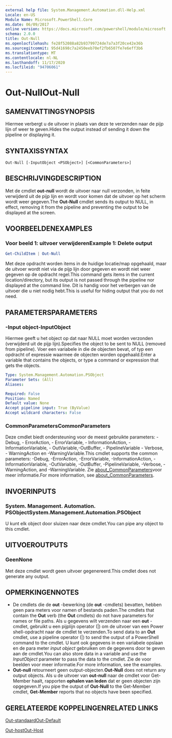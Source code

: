 ```yaml
---
external help file: System.Management.Automation.dll-Help.xml
Locale: en-US
Module Name: Microsoft.PowerShell.Core
ms.date: 06/09/2017
online version: https://docs.microsoft.com/powershell/module/microsoft.powershell.core/out-null?view=powershell-7.2&WT.mc_id=ps-gethelp
schema: 2.0.0
title: Out-Null
ms.openlocfilehash: fe28f52088a82b93799724de7a7a3f20ce42e36b
ms.sourcegitcommit: 95d41698c7a2450eeb70ef2fb6507fe7e6eff3b6
ms.translationtype: MT
ms.contentlocale: nl-NL
ms.lasthandoff: 11/17/2020
ms.locfileid: "94706061"
---
```

# <span data-ttu-id="3c51a-102">Out-Null</span><span class="sxs-lookup"><span data-stu-id="3c51a-102">Out-Null</span></span>

## <span data-ttu-id="3c51a-103">SAMENVATTING</span><span class="sxs-lookup"><span data-stu-id="3c51a-103">SYNOPSIS</span></span>
<span data-ttu-id="3c51a-104">Hiermee verbergt u de uitvoer in plaats van deze te verzenden naar de pijp lijn of weer te geven.</span><span class="sxs-lookup"><span data-stu-id="3c51a-104">Hides the output instead of sending it down the pipeline or displaying it.</span></span>

## <span data-ttu-id="3c51a-105">SYNTAXIS</span><span class="sxs-lookup"><span data-stu-id="3c51a-105">SYNTAX</span></span>

```
Out-Null [-InputObject <PSObject>] [<CommonParameters>]
```

## <span data-ttu-id="3c51a-106">BESCHRIJVING</span><span class="sxs-lookup"><span data-stu-id="3c51a-106">DESCRIPTION</span></span>

<span data-ttu-id="3c51a-107">Met de cmdlet **out-null** wordt de uitvoer naar null verzonden, in feite verwijderd uit de pijp lijn en wordt voor komen dat de uitvoer op het scherm wordt weer gegeven.</span><span class="sxs-lookup"><span data-stu-id="3c51a-107">The **Out-Null** cmdlet sends its output to NULL, in effect, removing it from the pipeline and preventing the output to be displayed at the screen.</span></span>

## <span data-ttu-id="3c51a-108">VOORBEELDEN</span><span class="sxs-lookup"><span data-stu-id="3c51a-108">EXAMPLES</span></span>

### <span data-ttu-id="3c51a-109">Voor beeld 1: uitvoer verwijderen</span><span class="sxs-lookup"><span data-stu-id="3c51a-109">Example 1: Delete output</span></span>

```powershell
Get-ChildItem | Out-Null
```

<span data-ttu-id="3c51a-110">Met deze opdracht worden items in de huidige locatie/map opgehaald, maar de uitvoer wordt niet via de pijp lijn door gegeven en wordt niet weer gegeven op de opdracht regel.</span><span class="sxs-lookup"><span data-stu-id="3c51a-110">This command gets items in the current location/directory, but its output is not passed through the pipeline nor displayed at the command line.</span></span>
<span data-ttu-id="3c51a-111">Dit is handig voor het verbergen van de uitvoer die u niet nodig hebt.</span><span class="sxs-lookup"><span data-stu-id="3c51a-111">This is useful for hiding output that you do not need.</span></span>

## <span data-ttu-id="3c51a-112">PARAMETERS</span><span class="sxs-lookup"><span data-stu-id="3c51a-112">PARAMETERS</span></span>

### <span data-ttu-id="3c51a-113">-Input object</span><span class="sxs-lookup"><span data-stu-id="3c51a-113">-InputObject</span></span>

<span data-ttu-id="3c51a-114">Hiermee geeft u het object op dat naar NULL moet worden verzonden (verwijderd uit de pijp lijn).</span><span class="sxs-lookup"><span data-stu-id="3c51a-114">Specifies the object to be sent to NULL (removed from pipeline).</span></span>
<span data-ttu-id="3c51a-115">Voer een variabele in die de objecten bevat, of typ een opdracht of expressie waarmee de objecten worden opgehaald.</span><span class="sxs-lookup"><span data-stu-id="3c51a-115">Enter a variable that contains the objects, or type a command or expression that gets the objects.</span></span>

```yaml
Type: System.Management.Automation.PSObject
Parameter Sets: (All)
Aliases:

Required: False
Position: Named
Default value: None
Accept pipeline input: True (ByValue)
Accept wildcard characters: False
```

### <span data-ttu-id="3c51a-116">CommonParameters</span><span class="sxs-lookup"><span data-stu-id="3c51a-116">CommonParameters</span></span>

<span data-ttu-id="3c51a-117">Deze cmdlet biedt ondersteuning voor de meest gebruikte parameters: -Debug, - ErrorAction, - ErrorVariable, - InformationAction, -InformationVariable, - OutVariable,-OutBuffer, - PipelineVariable - Verbose, - WarningAction en -WarningVariable.</span><span class="sxs-lookup"><span data-stu-id="3c51a-117">This cmdlet supports the common parameters: -Debug, -ErrorAction, -ErrorVariable, -InformationAction, -InformationVariable, -OutVariable, -OutBuffer, -PipelineVariable, -Verbose, -WarningAction, and -WarningVariable.</span></span> <span data-ttu-id="3c51a-118">Zie [about_CommonParameters](https://go.microsoft.com/fwlink/?LinkID=113216)voor meer informatie.</span><span class="sxs-lookup"><span data-stu-id="3c51a-118">For more information, see [about_CommonParameters](https://go.microsoft.com/fwlink/?LinkID=113216).</span></span>

## <span data-ttu-id="3c51a-119">INVOER</span><span class="sxs-lookup"><span data-stu-id="3c51a-119">INPUTS</span></span>

### <span data-ttu-id="3c51a-120">System. Management. Automation. PSObject</span><span class="sxs-lookup"><span data-stu-id="3c51a-120">System.Management.Automation.PSObject</span></span>

<span data-ttu-id="3c51a-121">U kunt elk object door sluizen naar deze cmdlet.</span><span class="sxs-lookup"><span data-stu-id="3c51a-121">You can pipe any object to this cmdlet.</span></span>

## <span data-ttu-id="3c51a-122">UITVOER</span><span class="sxs-lookup"><span data-stu-id="3c51a-122">OUTPUTS</span></span>

### <span data-ttu-id="3c51a-123">Geen</span><span class="sxs-lookup"><span data-stu-id="3c51a-123">None</span></span>

<span data-ttu-id="3c51a-124">Met deze cmdlet wordt geen uitvoer gegenereerd.</span><span class="sxs-lookup"><span data-stu-id="3c51a-124">This cmdlet does not generate any output.</span></span>

## <span data-ttu-id="3c51a-125">OPMERKINGEN</span><span class="sxs-lookup"><span data-stu-id="3c51a-125">NOTES</span></span>

* <span data-ttu-id="3c51a-126">De cmdlets die de **out** -bewerking (de **out** -cmdlets) bevatten, hebben geen para meters voor namen of bestands paden.</span><span class="sxs-lookup"><span data-stu-id="3c51a-126">The cmdlets that contain the **Out** verb (the **Out** cmdlets) do not have parameters for names or file paths.</span></span> <span data-ttu-id="3c51a-127">Als u gegevens wilt verzenden naar een **out** -cmdlet, gebruikt u een pijplijn operator (|) om de uitvoer van een Power shell-opdracht naar de cmdlet te verzenden.</span><span class="sxs-lookup"><span data-stu-id="3c51a-127">To send data to an **Out** cmdlet, use a pipeline operator (|) to send the output of a PowerShell command to the cmdlet.</span></span> <span data-ttu-id="3c51a-128">U kunt ook gegevens in een variabele opslaan en de para meter *input object* gebruiken om de gegevens door te geven aan de cmdlet.</span><span class="sxs-lookup"><span data-stu-id="3c51a-128">You can also store data in a variable and use the *InputObject* parameter to pass the data to the cmdlet.</span></span> <span data-ttu-id="3c51a-129">Zie de voor beelden voor meer informatie.</span><span class="sxs-lookup"><span data-stu-id="3c51a-129">For more information, see the examples.</span></span>
* <span data-ttu-id="3c51a-130">**Out-null** retourneert geen output-objecten.</span><span class="sxs-lookup"><span data-stu-id="3c51a-130">**Out-Null** does not return any output objects.</span></span> <span data-ttu-id="3c51a-131">Als u de uitvoer van **out-null** naar de cmdlet voor Get-Member haalt, rapporten **ophalen van leden** dat er geen objecten zijn opgegeven.</span><span class="sxs-lookup"><span data-stu-id="3c51a-131">If you pipe the output of **Out-Null** to the Get-Member cmdlet, **Get-Member** reports that no objects have been specified.</span></span>

## <span data-ttu-id="3c51a-132">GERELATEERDE KOPPELINGEN</span><span class="sxs-lookup"><span data-stu-id="3c51a-132">RELATED LINKS</span></span>

[<span data-ttu-id="3c51a-133">Out-standaard</span><span class="sxs-lookup"><span data-stu-id="3c51a-133">Out-Default</span></span>](Out-Default.md)

[<span data-ttu-id="3c51a-134">Out-host</span><span class="sxs-lookup"><span data-stu-id="3c51a-134">Out-Host</span></span>](Out-Host.md)

